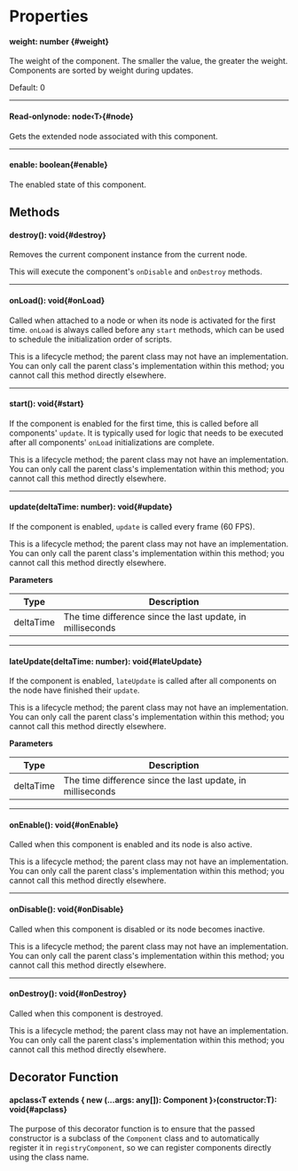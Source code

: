 <script setup>
import '/style.css'
</script>

# Properties

#### <font id="API" />weight<font id="Type">: number</font> {#weight}

The weight of the component. The smaller the value, the greater the weight. Components are sorted by weight during updates.

Default: 0

---

#### <font id="API" /><font id="ReadOnly" >Read-only</font>node<font id="Type">: node‹T›</font>{#node}

Gets the extended node associated with this component.

---

#### <font id="API" />enable<font id="Type">: boolean</font>{#enable}

The enabled state of this component.

## Methods

#### <font id="API" />destroy()<font id="Type">: void</font>{#destroy}

Removes the current component instance from the current node.

This will execute the component's `onDisable` and `onDestroy` methods.

---

#### <font id="API" />onLoad()<font id="Type">: void</font>{#onLoad}

Called when attached to a node or when its node is activated for the first time. `onLoad` is always called before any `start` methods, which can be used to schedule the initialization order of scripts.

This is a lifecycle method; the parent class may not have an implementation. You can only call the parent class's implementation within this method; you cannot call this method directly elsewhere.

---

#### <font id="API" />start()<font id="Type">: void</font>{#start}

If the component is enabled for the first time, this is called before all components' `update`. It is typically used for logic that needs to be executed after all components' `onLoad` initializations are complete.

This is a lifecycle method; the parent class may not have an implementation. You can only call the parent class's implementation within this method; you cannot call this method directly elsewhere.

---

#### <font id="API" />update(<font id="Type">deltaTime: number</font>)<font id="Type">: void</font>{#update}

If the component is enabled, `update` is called every frame (60 FPS).

This is a lifecycle method; the parent class may not have an implementation. You can only call the parent class's implementation within this method; you cannot call this method directly elsewhere.

**Parameters**

| **Type**  | **Description**                                            |
| --------- | ---------------------------------------------------------- |
| deltaTime | The time difference since the last update, in milliseconds |

---

#### <font id="API" />lateUpdate(<font id="Type">deltaTime: number</font>)<font id="Type">: void</font>{#lateUpdate}

If the component is enabled, `lateUpdate` is called after all components on the node have finished their `update`.

This is a lifecycle method; the parent class may not have an implementation. You can only call the parent class's implementation within this method; you cannot call this method directly elsewhere.

**Parameters**

| **Type**  | **Description**                                            |
| --------- | ---------------------------------------------------------- |
| deltaTime | The time difference since the last update, in milliseconds |

---

#### <font id="API" />onEnable()<font id="Type">: void</font>{#onEnable}

Called when this component is enabled and its node is also active.

This is a lifecycle method; the parent class may not have an implementation. You can only call the parent class's implementation within this method; you cannot call this method directly elsewhere.

---

#### <font id="API" />onDisable()<font id="Type">: void</font>{#onDisable}

Called when this component is disabled or its node becomes inactive.

This is a lifecycle method; the parent class may not have an implementation. You can only call the parent class's implementation within this method; you cannot call this method directly elsewhere.

---

#### <font id="API" />onDestroy()<font id="Type">: void</font>{#onDestroy}

Called when this component is destroyed.

This is a lifecycle method; the parent class may not have an implementation. You can only call the parent class's implementation within this method; you cannot call this method directly elsewhere.

## Decorator Function

#### <font id="API" />apclass<font id="Type">‹T extends { new (...args: any[]): Component }›</font>(<font id="Type">constructor:T</font>)<font id="Type">: void</font>{#apclass}

The purpose of this decorator function is to ensure that the passed constructor is a subclass of the `Component` class and to automatically register it in `registryComponent`, so we can register components directly using the class name.

